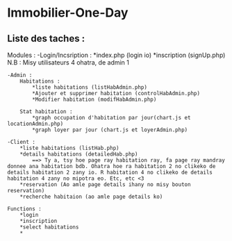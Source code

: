 # Immobilier-One-Day
Liste des taches :
------------------

Modules :
    -Login/Incsription :
        *index.php (login io)
        *inscription (signUp.php)
        N.B : Misy utilisateurs 4 ohatra, de admin 1

    -Admin :
        Habitations :
            *liste habitations (listHabAdmin.php)
            *Ajouter et supprimer habitation (controlHabAdmin.php)
            *Modifier habitation (modifHabAdmin.php)
        
        Stat habitation :
            *graph occupation d'habitation par jour(chart.js et locationAdmin.php)
            *graph loyer par jour (chart.js et loyerAdmin.php)
    
    -Client :
        *liste habitations (listHab.php)
        *details habitations (detailedHab.php)
            ==> Ty a, tsy hoe page ray habitation ray, fa page ray mandray donnee ana habitation bdb. Ohatra hoe ra habitation 2 no clikeko de details habitation 2 zany io. R habitation 4 no clikeko de details habitation 4 zany no mipotra eo. Etc, etc <3
        *reservation (Ao amle page details ihany no misy bouton reservation)
        *recherche habitaion (ao amle page details ko)

    Functions :
        *login
        *inscription
        *select habitations
        *


    